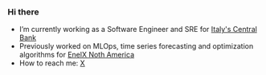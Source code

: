 ### Hi there

- I’m currently working as a Software Engineer and SRE for [Italy's Central Bank](https://www.bancaditalia.it/homepage/index.html?com.dotmarketing.htmlpage.language=1)
- Previously worked on MLOps, time series forecasting and optimization algorithms for [EnelX Noth America](https://www.enelx.com/n-a/en)
- How to reach me: [X](https://twitter.com/davidespx) 


<!--
**spallas/spallas** is a ✨ _special_ ✨ repository because its `README.md` (this file) appears on your GitHub profile.

Here are some ideas to get you started:

- 🔭 I’m currently working on ...
- 🌱 I’m currently learning ...
- 👯 I’m looking to collaborate on ...
- 🤔 I’m looking for help with ...
- 💬 Ask me about ...
- 📫 How to reach me: ...
- 😄 Pronouns: ...
- ⚡ Fun fact: ...
-->
